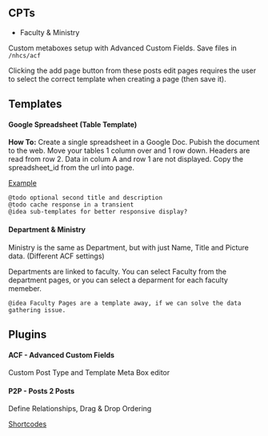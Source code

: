 ## CPTs

- Faculty & Ministry

Custom metaboxes setup with Advanced Custom Fields. Save files in `/nhcs/acf`

Clicking the add page button from these posts edit pages requires the user to select the correct template when creating a page (then save it).


## Templates

#### Google Spreadsheet (Table Template)

**How To:** Create a single spreadsheet in a Google Doc. Pubish the document to the web. Move your tables 1 column over and 1 row down. Headers are read from row 2. Data in colum A and row 1 are not displayed. Copy the spreadsheet_id from the url into page.

[Example](https://docs.google.com/spreadsheets/d/1_VHSGDt19QbriEOR55C1WwT1fIm1YPBHuekzsV1kJVs/edit?pli=1#gid=0)

    @todo optional second title and description
    @todo cache response in a transient
    @idea sub-templates for better responsive display?


#### Department & Ministry

Ministry is the same as Department, but with just Name, Title and Picture data. (Different ACF settings)

Departments are linked to faculty. You can select Faculty from the department pages, or you can select a deparment for each faculty memeber.

    @idea Faculty Pages are a template away, if we can solve the data gathering issue.


## Plugins 

#### ACF - Advanced Custom Fields

Custom Post Type and Template Meta Box editor

#### P2P - Posts 2 Posts

Define Relationships, Drag & Drop Ordering

[Shortcodes](https://github.com/scribu/wp-posts-to-posts/wiki/Shortcodes)
